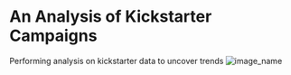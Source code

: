 # An Analysis of Kickstarter Campaigns
Performing analysis on kickstarter data to uncover trends
![image_name]()
